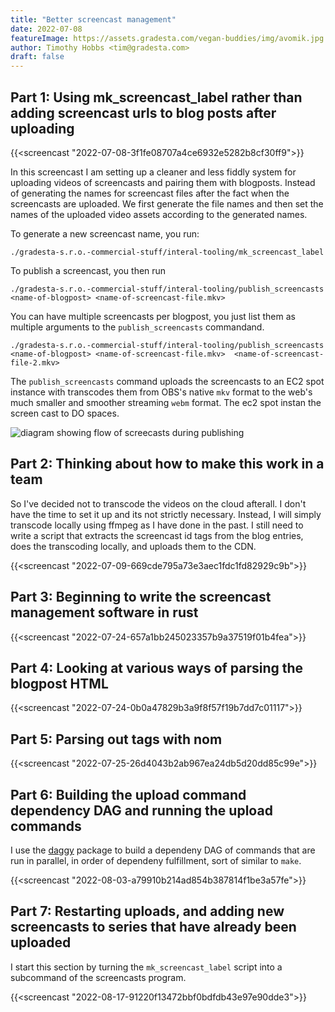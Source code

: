 ```yaml
---
title: "Better screencast management"
date: 2022-07-08
featureImage: https://assets.gradesta.com/vegan-buddies/img/avomik.jpg
author: Timothy Hobbs <tim@gradesta.com>
draft: false
---
```


Part 1: Using mk_screencast_label rather than adding screencast urls to blog posts after uploading
------
{{<screencast "2022-07-08-3f1fe08707a4ce6932e5282b8cf30ff9">}}

In this screencast I am setting up a cleaner and less fiddly system for uploading videos of screencasts and pairing them with blogposts. Instead of generating the names for screencast files after the fact when the screencasts are uploaded. We first generate the file names and then set the names of the uploaded video assets according to the generated names.

To generate a new screencast name, you run:

```
./gradesta-s.r.o.-commercial-stuff/interal-tooling/mk_screencast_label
```

To publish a screencast, you then run

```
./gradesta-s.r.o.-commercial-stuff/interal-tooling/publish_screencasts <name-of-blogpost> <name-of-screencast-file.mkv>
```

You can have multiple screencasts per blogpost, you just list them as multiple arguments to the `publish_screencasts` commandand.

```
./gradesta-s.r.o.-commercial-stuff/interal-tooling/publish_screencasts <name-of-blogpost> <name-of-screencast-file.mkv>  <name-of-screencast-file-2.mkv>
```


The `publish_screencasts` command uploads the screencasts to an EC2 spot instance with transcodes them from OBS's native `mkv` format to the web's much smaller and smoother streaming `webm` format. The ec2 spot instan the screen cast to DO spaces.

![diagram showing flow of screecasts during publishing](/images/blog/publish-screecasts-flow.png)

Part 2: Thinking about how to make this work in a team
------

So I've decided not to transcode the videos on the cloud afterall. I don't have the time to set it up and its not strictly necessary. Instead, I will simply transcode locally using ffmpeg as I have done in the past. I still need to write a script that extracts the screencast id tags from the blog entries, does the transcoding locally, and uploads them to the CDN.

{{<screencast "2022-07-09-669cde795a73e3aec1fdc1fd82929c9b">}}

Part 3: Beginning to write the screencast management software in rust
--------

{{<screencast "2022-07-24-657a1bb245023357b9a37519f01b4fea">}}

Part 4: Looking at various ways of parsing the blogpost HTML
---------

{{<screencast "2022-07-24-0b0a47829b3a9f8f57f19b7dd7c01117">}}

Part 5: Parsing out tags with nom
---------------------------------------

{{<screencast "2022-07-25-26d4043b2ab967ea24db5d20dd85c99e">}}

Part 6: Building the upload command dependency DAG and running the upload commands
--------------------------------------------------------------------------------------

I use the [daggy](https://docs.rs/daggy/latest/daggy/) package to build a dependeny DAG of commands that are run in parallel, in order of dependeny fulfillment, sort of similar to `make`.

{{<screencast "2022-08-03-a79910b214ad854b387814f1be3a57fe">}}


Part 7: Restarting uploads, and adding new screencasts to series that have already been uploaded
----------------------------------------

I start this section by turning the `mk_screencast_label` script into a subcommand of the screencasts program.

{{<screencast "2022-08-17-91220f13472bbf0bdfdb43e97e90dde3">}}
